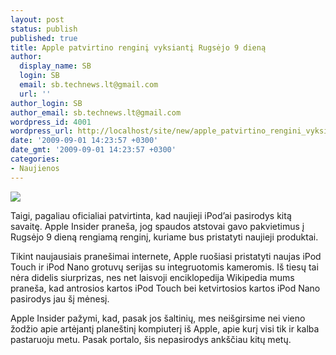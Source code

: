 ```yaml
---
layout: post
status: publish
published: true
title: Apple patvirtino renginį vyksiantį Rugsėjo 9 dieną
author:
  display_name: SB
  login: SB
  email: sb.technews.lt@gmail.com
  url: ''
author_login: SB
author_email: sb.technews.lt@gmail.com
wordpress_id: 4001
wordpress_url: http://localhost/site/new/apple_patvirtino_rengini_vyksianti_rugsejo_9/
date: '2009-09-01 14:23:57 +0300'
date_gmt: '2009-09-01 14:23:57 +0300'
categories:
- Naujienos
---
```

<div class="imgright"><img src="http://tbn3.google.com/images?q=tbn:RI33HJN3OaMYRM:http://gadgetscrunch.com/wp-content/uploads/2008/11/apple-ipod-touch.jpg"  /></div>
<p>Taigi, pagaliau oficialiai patvirtinta, kad naujieji iPod’ai pasirodys kitą savaitę. Apple Insider praneša, jog spaudos atstovai gavo pakvietimus į Rugsėjo 9 dieną rengiamą renginį, kuriame bus pristatyti naujieji produktai.</p>
<p>Tikint naujausiais pranešimai internete, Apple ruošiasi pristatyti naujas iPod Touch ir iPod Nano grotuvų serijas su integruotomis kameromis. Iš tiesų tai nėra didelis siurprizas, nes net laisvoji enciklopedija Wikipedia mums praneša, kad antrosios kartos iPod Touch bei ketvirtosios kartos iPod Nano pasirodys jau šį mėnesį.</p>
<p>Apple Insider pažymi, kad, pasak jos šaltinių, mes neišgirsime nei vieno žodžio apie artėjantį planeštinį kompiuterį iš Apple, apie kurį visi tik ir kalba pastaruoju metu. Pasak portalo, šis nepasirodys ankščiau kitų metų.<br /></p>
